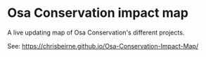 # Osa Conservation impact map
A live updating map of Osa Conservation's different projects.

See: https://chrisbeirne.github.io/Osa-Conservation-Impact-Map/
